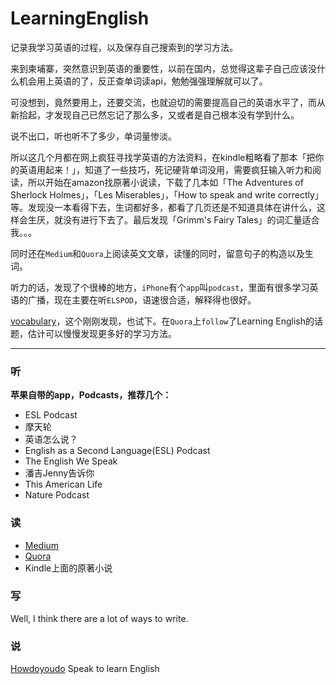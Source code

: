 # LearningEnglish
记录我学习英语的过程，以及保存自己搜索到的学习方法。

来到柬埔寨，突然意识到英语的重要性，以前在国内，总觉得这辈子自己应该没什么机会用上英语的了，反正查单词读api，勉勉强强理解就可以了。

可没想到，竟然要用上，还要交流，也就迫切的需要提高自己的英语水平了，而从新拾起，才发现自己已然忘记了那么多，又或者是自己根本没有学到什么。

说不出口，听也听不了多少，单词量惨淡。

所以这几个月都在网上疯狂寻找学英语的方法资料，在kindle粗略看了那本「把你的英语用起来！」，知道了一些技巧，死记硬背单词没用，需要疯狂输入听力和阅读，所以开始在amazon找原著小说读，下载了几本如「The Adventures of Sherlock Holmes」，「Les Miserables」，「How to speak and write correctly」等。发现没一本看得下去，生词都好多，都看了几页还是不知道具体在讲什么，这样会生厌，就没有进行下去了。最后发现「Grimm's Fairy Tales」的词汇量适合我。。。

同时还在`Medium`和`Quora`上阅读英文文章，读懂的同时，留意句子的构造以及生词。

听力的话，发现了个很棒的地方，`iPhone`有个`app`叫`podcast`，里面有很多学习英语的广播，现在主要在听`ELSPOD`，语速很合适，解释得也很好。

[vocabulary](https://www.vocabulary.com/)，这个刚刚发现，也试下。在`Quora`上`follow`了Learning English的话题，估计可以慢慢发现更多好的学习方法。

---

### 听

**苹果自带的app，Podcasts，推荐几个：**

* ESL Podcast
* 摩天轮
* 英语怎么说？
* English as a Second Language(ESL) Podcast
* The English We Speak
* 潘吉Jenny告诉你
* This American Life
* Nature Podcast

### 读

* [Medium](https://medium.com/)
* [Quora](https://www.quora.com/)
* Kindle上面的原著小说

### 写

Well, I think there are a lot of ways to write.

### 说

[Howdoyoudo](https://howdoyou.do/) Speak to learn English
